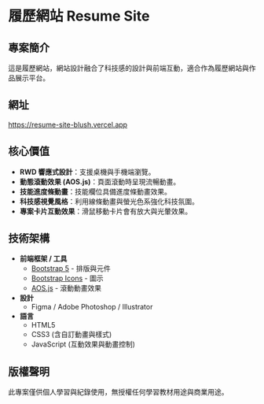 # 履歷網站 Resume Site
## 專案簡介
這是履歷網站，網站設計融合了科技感的設計與前端互動，適合作為履歷網站與作品展示平台。

## 網址
https://resume-site-blush.vercel.app

## 核心價值
- **RWD 響應式設計**：支援桌機與手機端瀏覽。
- **動態滾動效果 (AOS.js)**：頁面滾動時呈現流暢動畫。
- **技能進度條動畫**：技能欄位具備進度條動畫效果。
- **科技感視覺風格**：利用線條動畫與螢光色系強化科技氛圍。
- **專案卡片互動效果**：滑鼠移動卡片會有放大與光暈效果。

## 技術架構
- **前端框架 / 工具**
  - [Bootstrap 5](https://getbootstrap.com/) - 排版與元件
  - [Bootstrap Icons](https://icons.getbootstrap.com/) - 圖示
  - [AOS.js](https://michalsnik.github.io/aos/) - 滾動動畫效果
- **設計**
  - Figma / Adobe Photoshop / Illustrator
- **語言**
  - HTML5
  - CSS3 (含自訂動畫與樣式)
  - JavaScript (互動效果與動畫控制)

## 版權聲明
此專案僅供個人學習與紀錄使用，無授權任何學習教材用途與商業用途。  
